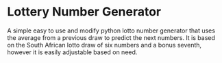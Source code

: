 # Lottery Number Generator
A simple easy to use and modify python lotto number generator that uses the average from a previous draw to predict the next numbers. It is based on the South African lotto draw of six numbers and a bonus seventh, however it is easily adjustable based on need.
